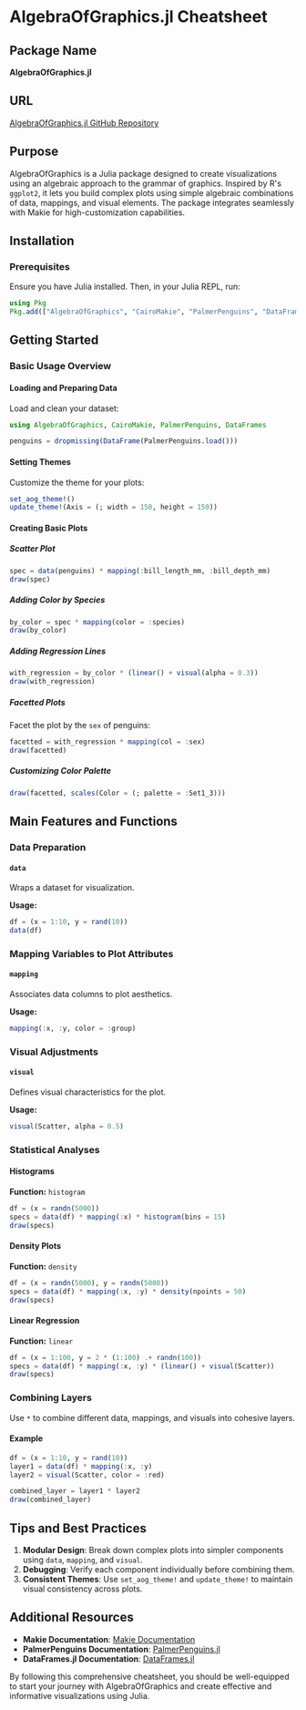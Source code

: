 # AlgebraOfGraphics.jl Cheatsheet

## Package Name

**AlgebraOfGraphics.jl**

## URL

[AlgebraOfGraphics.jl GitHub Repository](https://github.com/MakieOrg/AlgebraOfGraphics.jl)

## Purpose

AlgebraOfGraphics is a Julia package designed to create visualizations using an algebraic approach to the grammar of graphics. Inspired by R's `ggplot2`, it lets you build complex plots using simple algebraic combinations of data, mappings, and visual elements. The package integrates seamlessly with Makie for high-customization capabilities.

## Installation

### Prerequisites

Ensure you have Julia installed. Then, in your Julia REPL, run:

```julia
using Pkg
Pkg.add(["AlgebraOfGraphics", "CairoMakie", "PalmerPenguins", "DataFrames"])
```

## Getting Started

### Basic Usage Overview

#### Loading and Preparing Data

Load and clean your dataset:

```julia
using AlgebraOfGraphics, CairoMakie, PalmerPenguins, DataFrames

penguins = dropmissing(DataFrame(PalmerPenguins.load()))
```

#### Setting Themes

Customize the theme for your plots:

```julia
set_aog_theme!()
update_theme!(Axis = (; width = 150, height = 150))
```

#### Creating Basic Plots

##### Scatter Plot

```julia
spec = data(penguins) * mapping(:bill_length_mm, :bill_depth_mm)
draw(spec)
```

##### Adding Color by Species

```julia
by_color = spec * mapping(color = :species)
draw(by_color)
```

##### Adding Regression Lines

```julia
with_regression = by_color * (linear() + visual(alpha = 0.3))
draw(with_regression)
```

##### Facetted Plots

Facet the plot by the `sex` of penguins:

```julia
facetted = with_regression * mapping(col = :sex)
draw(facetted)
```

##### Customizing Color Palette

```julia
draw(facetted, scales(Color = (; palette = :Set1_3)))
```

## Main Features and Functions

### Data Preparation

#### `data`

Wraps a dataset for visualization.

**Usage:**
```julia
df = (x = 1:10, y = rand(10))
data(df)
```

### Mapping Variables to Plot Attributes

#### `mapping`

Associates data columns to plot aesthetics.

**Usage:**
```julia
mapping(:x, :y, color = :group)
```

### Visual Adjustments

#### `visual`

Defines visual characteristics for the plot.

**Usage:**
```julia
visual(Scatter, alpha = 0.5)
```

### Statistical Analyses

#### Histograms

**Function:** `histogram`
```julia
df = (x = randn(5000))
specs = data(df) * mapping(:x) * histogram(bins = 15)
draw(specs)
```

#### Density Plots

**Function:** `density`
```julia
df = (x = randn(5000), y = randn(5000))
specs = data(df) * mapping(:x, :y) * density(npoints = 50)
draw(specs)
```

#### Linear Regression

**Function:** `linear`
```julia
df = (x = 1:100, y = 2 * (1:100) .+ randn(100))
specs = data(df) * mapping(:x, :y) * (linear() + visual(Scatter))
draw(specs)
```

### Combining Layers

Use `*` to combine different data, mappings, and visuals into cohesive layers.

#### Example

```julia
df = (x = 1:10, y = rand(10))
layer1 = data(df) * mapping(:x, :y)
layer2 = visual(Scatter, color = :red)

combined_layer = layer1 * layer2
draw(combined_layer)
```

## Tips and Best Practices

1. **Modular Design**: Break down complex plots into simpler components using `data`, `mapping`, and `visual`.
2. **Debugging**: Verify each component individually before combining them.
3. **Consistent Themes**: Use `set_aog_theme!` and `update_theme!` to maintain visual consistency across plots.

## Additional Resources

- **Makie Documentation**: [Makie Documentation](https://docs.makie.org/stable/)
- **PalmerPenguins Documentation**: [PalmerPenguins.jl](https://github.com/mfalt/palmerpenguins.jl)
- **DataFrames.jl Documentation**: [DataFrames.jl](https://dataframes.juliadata.org/stable/)

By following this comprehensive cheatsheet, you should be well-equipped to start your journey with AlgebraOfGraphics and create effective and informative visualizations using Julia.